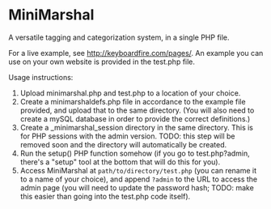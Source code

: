 # MiniMarshal

A versatile tagging and categorization system, in a single PHP file.

For a live example, see http://keyboardfire.com/pages/. An example you can use on your own website is provided in the test.php file.

Usage instructions:

1. Upload minimarshal.php and test.php to a location of your choice.
2. Create a minimarshaldefs.php file in accordance to the example file provided, and upload that to the same directory. (You will also need to create a mySQL database in order to provide the correct definitions.)
3. Create a \_minimarshal\_session directory in the same directory. This is for PHP sessions with the admin version. TODO: this step will be removed soon and the directory will automatically be created.
4. Run the setup() PHP function somehow (if you go to test.php?admin, there's a "setup" tool at the bottom that will do this for you).
5. Access MiniMarshal at `path/to/directory/test.php` (you can rename it to a name of your choice), and append `?admin` to the URL to access the admin page (you will need to update the password hash; TODO: make this easier than going into the test.php code itself).

